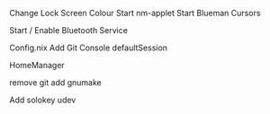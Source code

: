 Change Lock Screen Colour
Start nm-applet
Start Blueman
Cursors


Start / Enable Bluetooth Service

Config.nix
Add Git
Console
defaultSession

HomeManager

remove git
add gnumake


Add solokey udev